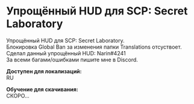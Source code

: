 # Упрощённый HUD для SCP: Secret Laboratory
Упрощённый HUD для SCP: Secret Laboratory.               
Блокировка Global Ban за изменения папки Translations отсуствоет.               
Сделал данный упрощённый HUD: Narin#4241               
За всеми багами/ошибками пишите мне в Discord.               

**Доступен для локализаций:**               
RU

**Обучение для скачивания:**               
СКОРО...
